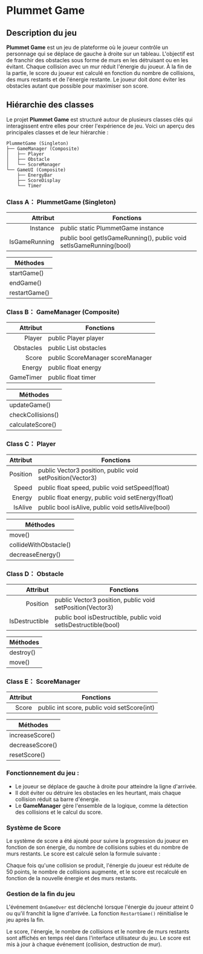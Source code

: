 # Plummet Game

## Description du jeu

**Plummet Game** est un jeu de plateforme où le joueur contrôle un personnage qui se déplace de gauche à droite sur un tableau. L'objectif est de franchir des obstacles sous forme de murs en les détruisant ou en les évitant. Chaque collision avec un mur réduit l'énergie du joueur. À la fin de la partie, le score du joueur est calculé en fonction du nombre de collisions, des murs restants et de l'énergie restante. Le joueur doit donc éviter les obstacles autant que possible pour maximiser son score.

## Hiérarchie des classes

Le projet **Plummet Game** est structuré autour de plusieurs classes clés qui interagissent entre elles pour créer l'expérience de jeu. Voici un aperçu des principales classes et de leur hiérarchie :

    PlummetGame (Singleton)
    ├── GameManager (Composite)
    │   ├── Player
    │   ├── Obstacle
    │   └── ScoreManager
    └── GameUI (Composite)
        ├── EnergyBar
        ├── ScoreDisplay
        └── Timer

### Class  A： PlummetGame (Singleton)

| Attribut | Fonctions |
|-----:|---------------|
|Instance|public static PlummetGame instance|
|IsGameRunning|public bool getIsGameRunning(), public void setIsGameRunning(bool)|

| Méthodes |
|-----|
|startGame()|
|endGame()|
|restartGame()|

### Class  B： GameManager  (Composite)

| Attribut | Fonctions |
|-----:|---------------|
|Player|public Player player|
|Obstacles|public List<Obstacle> obstacles|
|Score|public ScoreManager scoreManager|
|Energy|public float energy|
|GameTimer|public float timer|

| Méthodes |
|-----|
|updateGame()|
|checkCollisions()|
|calculateScore()|

### Class  C： Player

| Attribut | Fonctions |
|-----:|---------------|
|Position|public Vector3 position, public void setPosition(Vector3)|
|Speed|public float speed, public void setSpeed(float)|
|Energy|public float energy, public void setEnergy(float)|
|IsAlive|public bool isAlive, public void setIsAlive(bool)|

| Méthodes |
|-----|
|move()|
|collideWithObstacle()|
|decreaseEnergy()|

### Class  D： Obstacle

| Attribut | Fonctions |
|-----:|---------------|
|Position|public Vector3 position, public void setPosition(Vector3)|
|IsDestructible|public bool isDestructible, public void setIsDestructible(bool)|

| Méthodes |
|-----|
|destroy()|
|move()|

### Class  E： ScoreManager

| Attribut | Fonctions |
|-----:|---------------|
|Score|public int score, public void setScore(int)|

| Méthodes |
|-----|
|increaseScore()|
|decreaseScore()|
|resetScore()|



### Fonctionnement du jeu :
- Le joueur se déplace de gauche à droite pour atteindre la ligne d'arrivée.
- Il doit éviter ou détruire les obstacles en les heurtant, mais chaque collision réduit sa barre d'énergie.
- Le **GameManager** gère l'ensemble de la logique, comme la détection des collisions et le calcul du score.

### Système de Score

Le système de score a été ajouté pour suivre la progression du joueur en fonction de son énergie, du nombre de collisions subies et du nombre de murs restants. Le score est calculé selon la formule suivante :

Chaque fois qu'une collision se produit, l'énergie du joueur est réduite de 50 points, le nombre de collisions augmente, et le score est recalculé en fonction de la nouvelle énergie et des murs restants.

### Gestion de la fin du jeu

L'événement `OnGameOver` est déclenché lorsque l'énergie du joueur atteint 0 ou qu'il franchit la ligne d'arrivée. La fonction `RestartGame()` réinitialise le jeu après la fin.


Le score, l'énergie, le nombre de collisions et le nombre de murs restants sont affichés en temps réel dans l'interface utilisateur du jeu. Le score est mis à jour à chaque événement (collision, destruction de mur).


